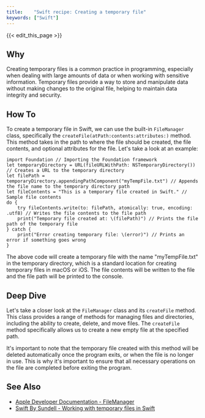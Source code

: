 ```yaml
---
title:    "Swift recipe: Creating a temporary file"
keywords: ["Swift"]
---
```


{{< edit_this_page >}}

## Why
Creating temporary files is a common practice in programming, especially when dealing with large amounts of data or when working with sensitive information. Temporary files provide a way to store and manipulate data without making changes to the original file, helping to maintain data integrity and security.

## How To
To create a temporary file in Swift, we can use the built-in `FileManager` class, specifically the `createFile(atPath:contents:attributes:)` method. This method takes in the path to where the file should be created, the file contents, and optional attributes for the file. Let's take a look at an example:

```
import Foundation // Importing the Foundation framework
let temporaryDirectory = URL(fileURLWithPath: NSTemporaryDirectory()) // Creates a URL to the temporary directory
let filePath = temporaryDirectory.appendingPathComponent("myTempFile.txt") // Appends the file name to the temporary directory path
let fileContents = "This is a temporary file created in Swift." // Sample file contents
do {
    try fileContents.write(to: filePath, atomically: true, encoding: .utf8) // Writes the file contents to the file path
    print("Temporary file created at: \(filePath)") // Prints the file path of the temporary file
} catch {
    print("Error creating temporary file: \(error)") // Prints an error if something goes wrong
}
```

The above code will create a temporary file with the name "myTempFile.txt" in the temporary directory, which is a standard location for creating temporary files in macOS or iOS. The file contents will be written to the file and the file path will be printed to the console.

## Deep Dive
Let's take a closer look at the `FileManager` class and its `createFile` method. This class provides a range of methods for managing files and directories, including the ability to create, delete, and move files. The `createFile` method specifically allows us to create a new empty file at the specified path.

It's important to note that the temporary file created with this method will be deleted automatically once the program exits, or when the file is no longer in use. This is why it's important to ensure that all necessary operations on the file are completed before exiting the program.

## See Also
- [Apple Developer Documentation - FileManager](https://developer.apple.com/documentation/foundation/filemanager)
- [Swift By Sundell - Working with temporary files in Swift](https://www.swiftbysundell.com/posts/working-with-temporary-files-in-swift)